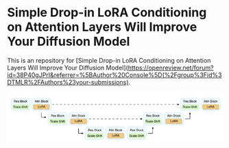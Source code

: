 # Simple Drop-in LoRA Conditioning on Attention Layers Will Improve Your Diffusion Model

This is an repository for [Simple Drop-in LoRA Conditioning on Attention Layers Will Improve Your Diffusion Model](https://openreview.net/forum?id=38P40gJPrI&referrer=%5BAuthor%20Console%5D(%2Fgroup%3Fid%3DTMLR%2FAuthors%23your-submissions).

<p align="center">
<img src="thumbnail.png"
